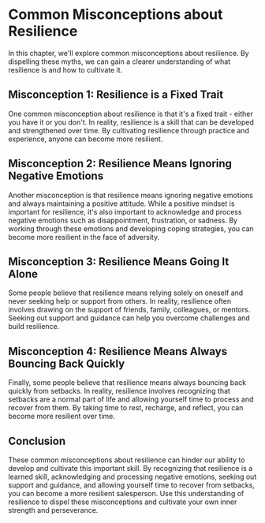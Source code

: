 Common Misconceptions about Resilience
===========================================================================

In this chapter, we'll explore common misconceptions about resilience. By dispelling these myths, we can gain a clearer understanding of what resilience is and how to cultivate it.

Misconception 1: Resilience is a Fixed Trait
--------------------------------------------

One common misconception about resilience is that it's a fixed trait - either you have it or you don't. In reality, resilience is a skill that can be developed and strengthened over time. By cultivating resilience through practice and experience, anyone can become more resilient.

Misconception 2: Resilience Means Ignoring Negative Emotions
------------------------------------------------------------

Another misconception is that resilience means ignoring negative emotions and always maintaining a positive attitude. While a positive mindset is important for resilience, it's also important to acknowledge and process negative emotions such as disappointment, frustration, or sadness. By working through these emotions and developing coping strategies, you can become more resilient in the face of adversity.

Misconception 3: Resilience Means Going It Alone
------------------------------------------------

Some people believe that resilience means relying solely on oneself and never seeking help or support from others. In reality, resilience often involves drawing on the support of friends, family, colleagues, or mentors. Seeking out support and guidance can help you overcome challenges and build resilience.

Misconception 4: Resilience Means Always Bouncing Back Quickly
--------------------------------------------------------------

Finally, some people believe that resilience means always bouncing back quickly from setbacks. In reality, resilience involves recognizing that setbacks are a normal part of life and allowing yourself time to process and recover from them. By taking time to rest, recharge, and reflect, you can become more resilient over time.

Conclusion
----------

These common misconceptions about resilience can hinder our ability to develop and cultivate this important skill. By recognizing that resilience is a learned skill, acknowledging and processing negative emotions, seeking out support and guidance, and allowing yourself time to recover from setbacks, you can become a more resilient salesperson. Use this understanding of resilience to dispel these misconceptions and cultivate your own inner strength and perseverance.
